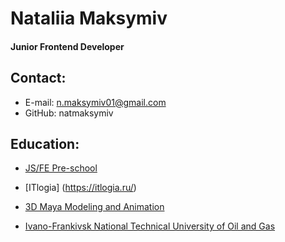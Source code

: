 # Nataliia Maksymiv

#### Junior Frontend Developer

## Contact:

- E-mail: n.maksymiv01@gmail.com
- GitHub: natmaksymiv

## Education:

- [JS/FE Pre-school](https://rs.school/courses/javascript-preschool-ru)

- [ITlogia] (https://itlogia.ru/)

- [3D Maya Modeling and Animation](https://3d-ace.com/)

- [Ivano-Frankivsk National Technical University of Oil and Gas](https://www.masterstudies.com/institutions/ivano-frankivsk-national-technical-university-of-oil-and-gas)
